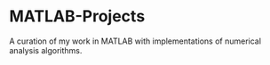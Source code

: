 # MATLAB-Projects
A curation of my work in MATLAB with implementations of numerical analysis algorithms.
